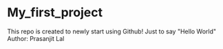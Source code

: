 # My_first_project
This repo is created to newly start using Github! Just to say "Hello World"
Author: Prasanjit Lal
